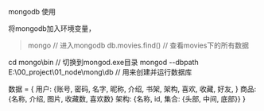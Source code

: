 
mongodb 使用

将mongodb加入环境变量，
> mongo  // 进入mongodb
> db.movies.find() // 查看movies下的所有数据



cd mongo\bin                                      // 切换到mongod.exe目录
mongod --dbpath E:\00_project\01_node\mong\db    // 用来创建并运行数据库


数据 = {
  用户: {账号, 密码, 名字, 昵称, 介绍, 书架, 架构, 喜欢, 收藏, 好友, }
  商品: {名称, 介绍, 图片, 收藏数, 喜欢数}
  架构: {名称, id, 集合: {头部, 中间, 底部}}
}













































